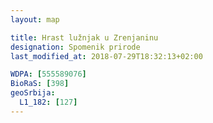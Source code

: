 ```yaml
---
layout: map

title: Hrast lužnjak u Zrenjaninu
designation: Spomenik prirode
last_modified_at: 2018-07-29T18:32:13+02:00

WDPA: [555589076]
BioRaS: [398]
geoSrbija:
  L1_182: [127]
---
```


